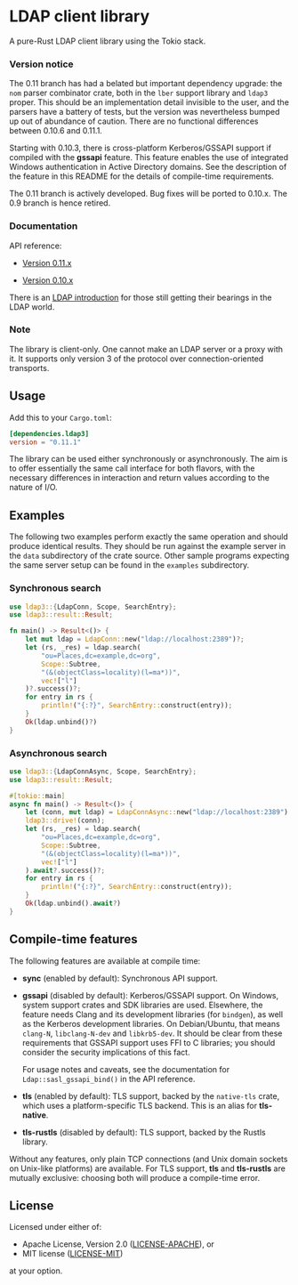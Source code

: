 # LDAP client library

A pure-Rust LDAP client library using the Tokio stack.

### Version notice

The 0.11 branch has had a belated but important dependency
upgrade: the `nom` parser combinator crate, both in the `lber` support library
and `ldap3` proper. This should be an implementation detail invisible to the user,
and the parsers have a battery of tests, but the version was nevertheless bumped up
out of abundance of caution. There are no functional differences between 0.10.6
and 0.11.1.

Starting with 0.10.3, there is cross-platform Kerberos/GSSAPI support if compiled
with the __gssapi__ feature. This feature enables the use of integrated Windows
authentication in Active Directory domains. See the description of the feature
in this README for the details of compile-time requirements.

The 0.11 branch is actively developed. Bug fixes will be ported to 0.10.x. The 0.9
branch is hence retired.

### Documentation

API reference:

- [Version 0.11.x](https://docs.rs/ldap3/0.11.1/ldap3/)

- [Version 0.10.x](https://docs.rs/ldap3/0.10.6/ldap3/)

There is an [LDAP introduction](https://github.com/inejge/ldap3/blob/ba627b409afcdced737aa758a821f4c8b3447597/LDAP-primer.md)
for those still getting their bearings in the LDAP world.

### Note

The library is client-only. One cannot make an LDAP server or a proxy with it.
It supports only version 3 of the protocol over connection-oriented transports.

## Usage

Add this to your `Cargo.toml`:

```toml
[dependencies.ldap3]
version = "0.11.1"
```

The library can be used either synchronously or asynchronously. The aim is to
offer essentially the same call interface for both flavors, with the necessary
differences in interaction and return values according to the nature of I/O.

## Examples

The following two examples perform exactly the same operation and should produce identical
results. They should be run against the example server in the `data` subdirectory of the crate source.
Other sample programs expecting the same server setup can be found in the `examples` subdirectory.

### Synchronous search

```rust
use ldap3::{LdapConn, Scope, SearchEntry};
use ldap3::result::Result;

fn main() -> Result<()> {
    let mut ldap = LdapConn::new("ldap://localhost:2389")?;
    let (rs, _res) = ldap.search(
        "ou=Places,dc=example,dc=org",
        Scope::Subtree,
        "(&(objectClass=locality)(l=ma*))",
        vec!["l"]
    )?.success()?;
    for entry in rs {
        println!("{:?}", SearchEntry::construct(entry));
    }
    Ok(ldap.unbind()?)
}
```

### Asynchronous search

```rust
use ldap3::{LdapConnAsync, Scope, SearchEntry};
use ldap3::result::Result;

#[tokio::main]
async fn main() -> Result<()> {
    let (conn, mut ldap) = LdapConnAsync::new("ldap://localhost:2389").await?;
    ldap3::drive!(conn);
    let (rs, _res) = ldap.search(
        "ou=Places,dc=example,dc=org",
        Scope::Subtree,
        "(&(objectClass=locality)(l=ma*))",
        vec!["l"]
    ).await?.success()?;
    for entry in rs {
        println!("{:?}", SearchEntry::construct(entry));
    }
    Ok(ldap.unbind().await?)
}
```

## Compile-time features

The following features are available at compile time:

* __sync__ (enabled by default): Synchronous API support.

* __gssapi__ (disabled by default): Kerberos/GSSAPI support. On Windows, system support
  crates and SDK libraries are used. Elsewhere, the feature needs Clang and its development
  libraries (for `bindgen`), as well as the Kerberos development libraries. On Debian/Ubuntu,
  that means `clang-N`, `libclang-N-dev` and `libkrb5-dev`. It should be clear from these
  requirements that GSSAPI support uses FFI to C libraries; you should consider the security
  implications of this fact.

  For usage notes and caveats, see the documentation for `Ldap::sasl_gssapi_bind()` in
  the API reference.

* __tls__ (enabled by default): TLS support, backed by the `native-tls` crate, which uses
  a platform-specific TLS backend. This is an alias for __tls-native__.

* __tls-rustls__ (disabled by default): TLS support, backed by the Rustls library.

Without any features, only plain TCP connections (and Unix domain sockets on Unix-like
platforms) are available. For TLS support, __tls__ and __tls-rustls__ are mutually
exclusive: choosing both will produce a compile-time error.

## License

Licensed under either of:

 * Apache License, Version 2.0 ([LICENSE-APACHE](LICENSE-APACHE)), or
 * MIT license ([LICENSE-MIT](LICENSE-MIT))

at your option.
